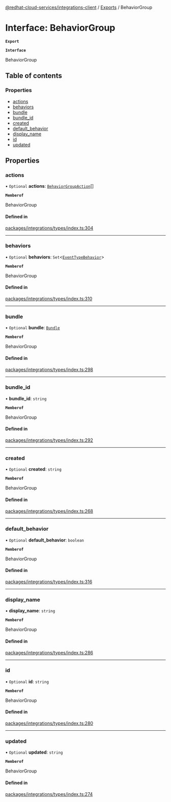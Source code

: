 [@redhat-cloud-services/integrations-client](../README.md) / [Exports](../modules.md) / BehaviorGroup

# Interface: BehaviorGroup

**`Export`**

**`Interface`**

BehaviorGroup

## Table of contents

### Properties

- [actions](BehaviorGroup.md#actions)
- [behaviors](BehaviorGroup.md#behaviors)
- [bundle](BehaviorGroup.md#bundle)
- [bundle\_id](BehaviorGroup.md#bundle_id)
- [created](BehaviorGroup.md#created)
- [default\_behavior](BehaviorGroup.md#default_behavior)
- [display\_name](BehaviorGroup.md#display_name)
- [id](BehaviorGroup.md#id)
- [updated](BehaviorGroup.md#updated)

## Properties

### actions

• `Optional` **actions**: [`BehaviorGroupAction`](BehaviorGroupAction.md)[]

**`Memberof`**

BehaviorGroup

#### Defined in

[packages/integrations/types/index.ts:304](https://github.com/mkholjuraev/javascript-clients/blob/master/packages/integrations/types/index.ts#L304)

___

### behaviors

• `Optional` **behaviors**: `Set`<[`EventTypeBehavior`](EventTypeBehavior.md)\>

**`Memberof`**

BehaviorGroup

#### Defined in

[packages/integrations/types/index.ts:310](https://github.com/mkholjuraev/javascript-clients/blob/master/packages/integrations/types/index.ts#L310)

___

### bundle

• `Optional` **bundle**: [`Bundle`](Bundle.md)

**`Memberof`**

BehaviorGroup

#### Defined in

[packages/integrations/types/index.ts:298](https://github.com/mkholjuraev/javascript-clients/blob/master/packages/integrations/types/index.ts#L298)

___

### bundle\_id

• **bundle\_id**: `string`

**`Memberof`**

BehaviorGroup

#### Defined in

[packages/integrations/types/index.ts:292](https://github.com/mkholjuraev/javascript-clients/blob/master/packages/integrations/types/index.ts#L292)

___

### created

• `Optional` **created**: `string`

**`Memberof`**

BehaviorGroup

#### Defined in

[packages/integrations/types/index.ts:268](https://github.com/mkholjuraev/javascript-clients/blob/master/packages/integrations/types/index.ts#L268)

___

### default\_behavior

• `Optional` **default\_behavior**: `boolean`

**`Memberof`**

BehaviorGroup

#### Defined in

[packages/integrations/types/index.ts:316](https://github.com/mkholjuraev/javascript-clients/blob/master/packages/integrations/types/index.ts#L316)

___

### display\_name

• **display\_name**: `string`

**`Memberof`**

BehaviorGroup

#### Defined in

[packages/integrations/types/index.ts:286](https://github.com/mkholjuraev/javascript-clients/blob/master/packages/integrations/types/index.ts#L286)

___

### id

• `Optional` **id**: `string`

**`Memberof`**

BehaviorGroup

#### Defined in

[packages/integrations/types/index.ts:280](https://github.com/mkholjuraev/javascript-clients/blob/master/packages/integrations/types/index.ts#L280)

___

### updated

• `Optional` **updated**: `string`

**`Memberof`**

BehaviorGroup

#### Defined in

[packages/integrations/types/index.ts:274](https://github.com/mkholjuraev/javascript-clients/blob/master/packages/integrations/types/index.ts#L274)

